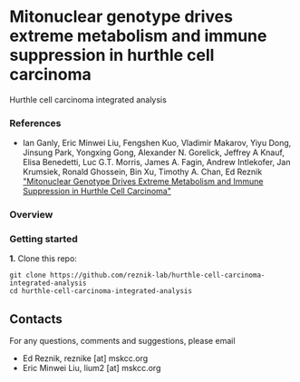 # Mitonuclear genotype drives extreme metabolism and immune suppression in hurthle cell carcinoma

Hurthle cell carcinoma integrated analysis


### References

* Ian Ganly, Eric Minwei Liu, Fengshen Kuo, Vladimir Makarov, Yiyu Dong, Jinsung Park, Yongxing Gong, Alexander N. Gorelick, Jeffrey A Knauf, Elisa Benedetti, Luc G.T. Morris, James A. Fagin, Andrew Intlekofer, Jan Krumsiek, Ronald Ghossein, Bin Xu, Timothy A. Chan, Ed Reznik ["Mitonuclear Genotype Drives Extreme Metabolism and Immune Suppression in Hurthle Cell Carcinoma"](https://aa)

### Overview



### Getting started

**1.** Clone this repo:
```shell
git clone https://github.com/reznik-lab/hurthle-cell-carcinoma-integrated-analysis
cd hurthle-cell-carcinoma-integrated-analysis
```

## Contacts
For any questions, comments and suggestions, please email

* Ed Reznik, reznike [at] mskcc.org 
* Eric Minwei Liu, lium2 [at] mskcc.org
